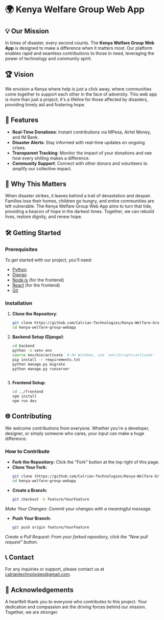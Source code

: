 # 🌍 Kenya Welfare Group Web App


## 💡 Our Mission
In times of disaster, every second counts. The **Kenya Welfare Group Web App** is designed to make a difference when it matters most. Our platform enables rapid and seamless contributions to those in need, leveraging the power of technology and community spirit.

## 🏆 Vision
We envision a Kenya where help is just a click away, where communities come together to support each other in the face of adversity. This web app is more than just a project; it's a lifeline for those affected by disasters, providing timely aid and fostering hope.

## 📜 Features
- **Real-Time Donations**: Instant contributions via MPesa, Airtel Money, and IM Bank.
- **Disaster Alerts**: Stay informed with real-time updates on ongoing crises.
- **Transparent Tracking**: Monitor the impact of your donations and see how every shilling makes a difference.
- **Community Support**: Connect with other donors and volunteers to amplify our collective impact.

## 🌟 Why This Matters
When disaster strikes, it leaves behind a trail of devastation and despair. Families lose their homes, children go hungry, and entire communities are left vulnerable. The Kenya Welfare Group Web App aims to turn that tide, providing a beacon of hope in the darkest times. Together, we can rebuild lives, restore dignity, and renew hope.

## 🛠️ Getting Started
### Prerequisites
To get started with our project, you'll need:
- [Python](https://www.python.org/)
- [Django](https://www.djangoproject.com/)
- [Node.js](https://nodejs.org/) (for the frontend)
- [React](https://reactjs.org/) (for the frontend)
- [Git](https://git-scm.com/)

### Installation
1. **Clone the Repository**:
   ```sh
   git clone https://github.com/Calrian-Technologies/Kenya-Welfare-Group.git
   cd kenya-welfare-group-webapp
2. **Backend Setup (Django)**:
   ```sh   
   cd backend
   python -m venv env
   source env/bin/activate  # On Windows, use `env\Scripts\activate`
   pip install -r requirements.txt
   python manage.py migrate
   python manage.py runserver
 
3. **Frontend Setup**:
    ```sh
    cd ../frontend
    npm install
    npm run dev

## 🌐 Contributing
We welcome contributions from everyone. Whether you're a developer, designer, or simply someone who cares, your input can make a huge difference.

### How to Contribute
- **Fork the Repository:** Click the "Fork" button at the top right of this page.
- **Clone Your Fork:**
    ```sh
    git clone (https://github.com/Calrian-Technologies/Kenya-Welfare-Group.git)
    cd kenya-welfare-group-webapp

- **Create a Branch:**
    ```sh
    git checkout -b feature/YourFeature
_*Make Your Changes: Commit your changes with a meaningful message.*_
- **Push Your Branch:**
    ```sh
    git push origin feature/YourFeature
_*Create a Pull Request: From your forked repository, click the "New pull request" button.*_

## 📞 Contact
For any inquiries or support, please contact us at calriantechnologies@gmail.com.

## 💖 Acknowledgements
A heartfelt thank you to everyone who contributes to this project. Your dedication and compassion are the driving forces behind our mission. Together, we are stronger.
